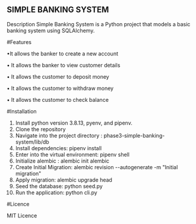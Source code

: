 SIMPLE BANKING SYSTEM
-------------------------------
Description
Simple Banking System is a Python project that models a basic banking system using SQLAlchemy. 

#Features

•It allows the banker to create a new account 

•	It allows the banker to view customer details

•	It allows the customer to deposit money

•	It allows the customer to withdraw money

•	It allows the customer to check balance

#Installation

1.	 Install python version 3.8.13, pyenv, and pipenv.
2.	Clone the repository
3.	Navigate into the project directory : phase3-simple-banking-system/lib/db
4.	Install dependencies: pipenv install
5.	Enter into the virtual environment: pipenv shell
6.	Initialize alembic : alembic init alembic
7.	Create Initial Migration: alembic revision --autogenerate -m "Initial migration"
8.	Apply migration: alembic upgrade head
9.	Seed the database: python seed.py
10.	Run the application: python cli.py
    
#Licence

 MIT Licence
